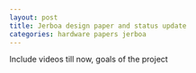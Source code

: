 ```yaml
---
layout: post
title: Jerboa design paper and status update
categories: hardware papers jerboa
---
```


Include videos till now, goals of the project

